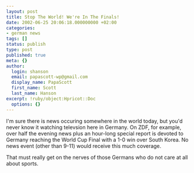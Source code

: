 ```yaml
---
layout: post
title: Stop The World! We're In The Finals!
date: 2002-06-25 20:06:18.000000000 +02:00
categories:
- german news
tags: []
status: publish
type: post
published: true
meta: {}
author:
  login: shanson
  email: papascott-wp@gmail.com
  display_name: PapaScott
  first_name: Scott
  last_name: Hanson
excerpt: !ruby/object:Hpricot::Doc
  options: {}
---
```

<p>I'm sure there is news occuring somewhere in the world today, but you'd never know it watching televsion here in Germany. On ZDF, for example, over half the evening news plus an hour-long special report is devoted to Germany reaching the World Cup Final with a 1-0 win over South Korea. No news event (other than 9-11) would receive this much coverage.</p>
<p>That must really get on the nerves of those Germans who do not care at all about sports.</p>
